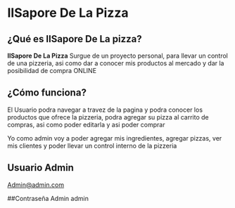 # IlSapore De La Pizza
## ¿Qué es IlSapore De La pizza?
**IlSapore De La Pizza** Surgue de un proyecto personal, para llevar un control de una pizzeria, asi como dar a conocer mis productos al mercado y dar la posibilidad de compra ONLINE

## ¿Cómo funciona?
El Usuario podra navegar a travez de la pagina y podra conocer los productos que ofrece la pizzeria, podra agregar su pizza al carrito de compras, asi como poder editarla y asi poder comprar

Yo como admin voy a poder agregar mis ingredientes, agregar pizzas, ver mis clientes y poder llevar un control interno de la pizzeria


## Usuario Admin
Admin@admin.com

##Contraseña Admin
admin
